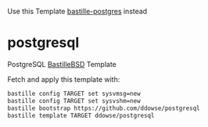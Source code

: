 
Use this Template [bastille-postgres](https://github.com/yaazkal/bastille-postgres) instead

# postgresql
PostgreSQL [BastilleBSD](https://bastillebsd.org) Template

Fetch and apply this template with:

```bash
bastille config TARGET set sysvmsg=new
bastille config TARGET set sysvshm=new
bastille bootstrap https://github.com/ddowse/postgresql 
bastille template TARGET ddowse/postgresql
```
